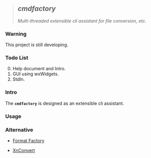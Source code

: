 > ## *cmdfactory*
> *Multi-threaded extensible cli assistant for file conversion, etc.*

### Warning

This project is still developing.

### Todo List

0. Help document and Intro.
1. GUI using wxWidgets.
2. StdIn.

### Intro

The **`cmdfactory`** is designed as an extensible cli assistant.

### Usage

### Alternative

- [Format Factory](https://pcfreetime.com/formatfactory/)

- [XnConvert](https://xnview.com/en/xnconvert/)

